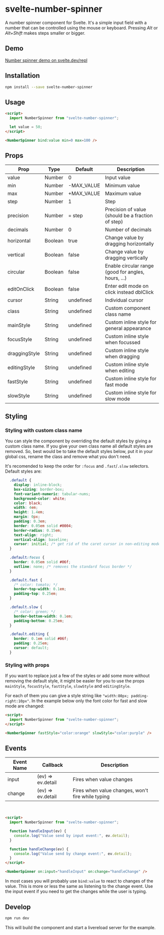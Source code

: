 # svelte-number-spinner

A number spinner component for Svelte. It's a simple input field with a number that can be controlled using the mouse or keyboard. Pressing *Alt* or *Alt+Shift* makes steps smaller or bigger.

## Demo

[Number spinner demo on svelte.dev/repl](https://svelte.dev/repl/a73eaa408b804beb9f7a3457926f9829?version=3.31.2)


## Installation

```bash
npm install --save svelte-number-spinner
```

## Usage

```html
<script>
  import NumberSpinner from "svelte-number-spinner";

  let value = 50;
</script>

<NumberSpinner bind:value min=0 max=100 />
```


## Props

| Prop           | Type    | Default     | Description                                         |
| -------------- | ------- | ----------- | --------------------------------------------------- |
| value          | Number  | 0           | Input value                                         |
| min            | Number  | -MAX_VALUE  | Minimum value                                       |
| max            | Number  | +MAX_VALUE  | Maximum value                                       |
| step           | Number  | 1           | Step                                                |
| precision      | Number  | = step      | Precision of value (should be a fraction of step)   |
| decimals       | Number  | 0           | Number of decimals                                  | 
| horizontal     | Boolean | true        | Change value by dragging horizontally               |
| vertical       | Boolean | false       | Change value by dragging vertically                 |
| circular       | Boolean | false       | Enable circular range (good for angles, hours, ...) |
| editOnClick    | Boolean | false       | Enter edit mode on click instead dblClick           |
| cursor         | String  | undefined   | Individual cursor                                   |
| class          | String  | undefined   | Custom component class name                         |
| mainStyle      | String  | undefined   | Custom inline style for general appearance          |
| focusStyle     | String  | undefined   | Custom inline style when focussed                   |
| draggingStyle  | String  | undefined   | Custom inline style when dragging                   |
| editingStyle   | String  | undefined   | Custom inline style when editing                    |
| fastStyle      | String  | undefined   | Custom inline style for fast mode                   |
| slowStyle      | String  | undefined   | Custom inline style for slow mode                   |


## Styling

### Styling with custom class name

You can style the component by overriding the default styles by giving a custom class name. If you give your own class name all default styles are removed. So, best would be to take the default styles below, put it in your global css, rename the class and remove what you don't need.

It's recomended to keep the order for `:focus` and `.fast`/`.slow` selectors. Default styles are:

```css
  .default {
    display: inline-block;
    box-sizing: border-box;
    font-variant-numeric: tabular-nums;
    background-color: white;
    color: black;
    width: 4em;
    height: 1.4em;
    margin: 0px;
    padding: 0.3em;
    border: 0.05em solid #0004;
    border-radius: 0.15em;
    text-align: right;
    vertical-align: baseline;
    cursor: initial; /* get rid of the caret cursor in non-editing mode */
  }

  .default:focus {
    border: 0.05em solid #06f;
    outline: none; /* removes the standard focus border */
  }

  .default.fast {
    /* color: tomato; */
    border-top-width: 0.1em;
    padding-top: 0.25em;
  }

  .default.slow {
    /* color: green; */
    border-bottom-width: 0.1em;
    padding-bottom: 0.25em;
  }

  .default.editing {
    border: 0.1em solid #06f;
    padding: 0.25em;
    cursor: default;
  }
```

### Styling with props

If you want to replace just a few of the styles or add some more without removing the default style, it might be easier for you to use the props `mainStyle`, `focusStyle`, `fastStyle`, `slowStyle` and `editingStyle`.

For each of them you can give a style string like `"width:80px; padding-right:10px"`. In the example below only the font color for fast and slow mode are changed:

```html
<script>
  import NumberSpinner from "svelte-number-spinner";
</script>

<NumberSpinner fastStyle="color:orange" slowStyle="color:purple" />
```

## Events

| Event Name     | Callback           | Description                                          |
| -------------- | ------------------ | ---------------------------------------------------- |
| input          | (ev) => ev.detail  | Fires when value changes                             |
| change         | (ev) => ev.detail  | Fires when value changes, won't fire while typing    |

<br />

```html
<script>
  import NumberSpinner from "svelte-number-spinner";

  function handleInput(ev) {
    console.log("Value send by input event:", ev.detail);    
  }

  function handleChange(ev) {
    console.log("Value send by change event:", ev.detail);    
  }
</script>

<NumberSpinner on:input="handleInput" on:change="handleChange" />
```

In most cases you will probably use ```bind:value``` to react to changes of the value. This is more or less the same as listening to the change event. Use the input event if you need to get the changes while the user is typing.


## Develop

```bash
npm run dev
```

This will build the component and start a livereload server for the example. 

